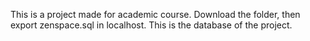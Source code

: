This is a project made for academic course.
Download the folder, then export zenspace.sql in localhost. This is the database of the project.
